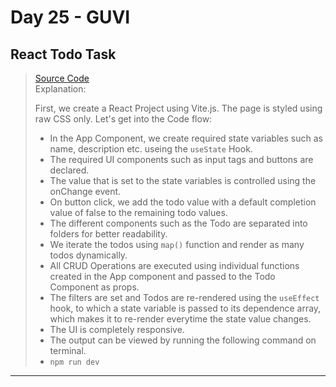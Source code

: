 # Day 25 - GUVI

## React Todo Task

> [Source Code](./src/)  
> Explanation:
>
> First, we create a React Project using Vite.js.
> The page is styled using raw CSS only.
> Let's get into the Code flow:
>
> - In the App Component, we create required state variables such as name, description etc. useing the `useState` Hook.
> - The required UI components such as input tags and buttons are declared.
> - The value that is set to the state variables is controlled using the onChange event.
> - On button click, we add the todo value with a default completion value of false to the remaining todo values.
> - The different components such as the Todo are separated into folders for better readability.
> - We iterate the todos using `map()` function and render as many todos dynamically.
> - All CRUD Operations are executed using individual functions created in the App component and passed to the Todo Component as props.
> - The filters are set and Todos are re-rendered using the `useEffect` hook, to which a state variable is passed to its dependence array, which makes it to re-render everytime the state value changes.
> - The UI is completely responsive.
> - The output can be viewed by running the following command on terminal.
> - `npm run dev`

---
